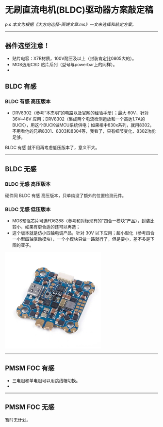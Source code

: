 # 无刷直流电机(BLDC)驱动器方案敲定稿

*p.s 本文为根据《大方向选择-画饼文章.ms》一文来选择和敲定方案。*

------

## 器件选型注意！

-   贴片电容：X7R材质，100V耐压及以上（封装肯定比0805大的）。
-   MOS选用CSD 贴片系列（型号与powerbar上的同样）。
-   

## BLDC 有感

### BLDC 有感 高压版本

-   DRV8302（参考“本杰明”的电路以及官网的经验手册）；最大 60V，针对 36V~48V 应用；DRV8302（集成两个电流检测运放和一个高达1.7A的BUCK），用这个BUCK做MCU系统供电；如果相中830x系列，就用8302，不用看他的兄弟8301、8303和8304等，我看了，只有细节变化，8302功能足够。





BLDC 有感 就不用再考虑低压版本了，意义不大。

------

## BLDC 无感

### BLDC 无感 高压版本

硬件同 BLDC 有感 高压版本，只单纯没了额外的位置检测元件。

### BLDC 无感 低压版本

-   MOS预驱芯片可选FD6288（参考和对标现有的“四合一模块”产品），封装比较小，如果有更合适的还可以再选；
-   这个版本就是仿小四轴电调产品，针对 30V 以下应用；超小型化（参考四合一小型四轴驱动模块），一个小模块只做一路就行了，但是要小，差不多是下图的亚子。

<img src="assets/-111864381.jpg" alt="-111864381" style="zoom:33%;" />

------

## PMSM FOC 有感

-   三电阻和单电阻可以用跳线帽切换。
-   

------

## PMSM FOC 无感

暂时无计划。

